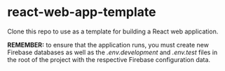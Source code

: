 # react-web-app-template
Clone this repo to use as a template for building a React web application.

**REMEMBER:** to ensure that the application runs, you must create new Firebase databases as well as the *.env.development* and *.env.test* files in the root of the project with the respective Firebase configuration data.
